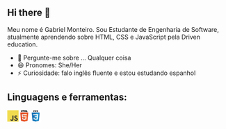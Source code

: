 ## Hi there 👋

Meu nome é Gabriel Monteiro. Sou Estudante de Engenharia de Software, atualmente aprendendo sobre HTML, CSS e JavaScript pela Driven education.

- 💬 Pergunte-me sobre ... Qualquer coisa
- 😄 Pronomes: She/Her
- ⚡ Curiosidade: falo inglês fluente e estou estudando espanhol

## Linguagens e ferramentas:

<img align="left" alt="JavaScript" width="26px" src="https://raw.githubusercontent.com/github/explore/80688e429a7d4ef2fca1e82350fe8e3517d3494d/topics/javascript/javascript.png" />

<img align="left" alt="HTML5" width="26px" src="https://raw.githubusercontent.com/github/explore/80688e429a7d4ef2fca1e82350fe8e3517d3494d/topics/html/html.png" />

<img align="left" alt="CSS3" width="26px" src="https://raw.githubusercontent.com/github/explore/80688e429a7d4ef2fca1e82350fe8e3517d3494d/topics/css/css.png" />



